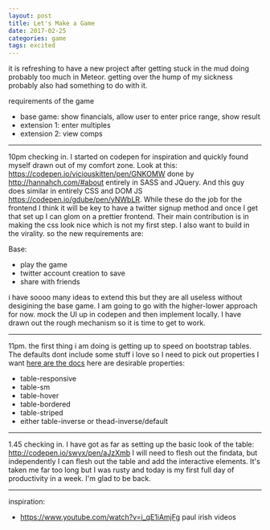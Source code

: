 ```yaml
---
layout: post
title: Let's Make a Game
date: 2017-02-25
categories: game
tags: excited
---
```


it is refreshing to have a new project after getting stuck in the mud doing probably too much in Meteor. getting over the hump of my sickness probably also had something to do with it.

requirements of the game

- base game: show financials, allow user to enter price range, show result
- extension 1: enter multiples
- extension 2: view comps

---

10pm checking in. I started on codepen for inspiration and quickly found myself drawn out of my comfort zone. Look at this: <https://codepen.io/viciouskitten/pen/GNKOMW> done by <http://hannahch.com/#about> entirely in SASS and JQuery. And this guy does similar in entirely CSS and DOM JS <https://codepen.io/gdube/pen/yNWbLR>. While these do the job for the frontend I think it will be key to have a twitter signup method and once I get that set up I can glom on a prettier frontend. Their main contribution is in making the css look nice which is not my first step. I also want to build in the virality. so the new requirements are:

Base:
- play the game
- twitter account creation to save
- share with friends

i have soooo many ideas to extend this but they are all useless without desigining the base game. I am going to go with the higher-lower approach for now. mock the UI up in codepen and then implement locally. I have drawn out the rough mechanism so it is time to get to work.

---

11pm. the first thing i am doing is getting up to speed on bootstrap tables. The defaults dont include some stuff i love so I need to pick out properties I want [here are the docs](https://v4-alpha.getbootstrap.com/content/tables/) here are desirable properties:

- table-responsive
- table-sm
- table-hover
- table-bordered
- table-striped
- either table-inverse or thead-inverse/default

---

1.45 checking in. I have got as far as setting up the basic look of the table: <http://codepen.io/swyx/pen/aJzXmb> I will need to flesh out the findata, but independently I can flesh out the table and add the interactive elements. It's taken me far too long but I was rusty and today is my first full day of productivity in a week. I'm glad to be back.


---

inspiration:

- <https://www.youtube.com/watch?v=i_qE1iAmjFg> paul irish videos
